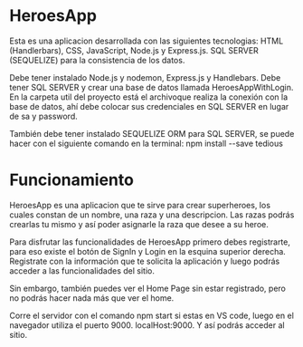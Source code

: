 # HeroesApp
Esta es una aplicacion desarrollada con las siguientes tecnologias: HTML (Handlerbars), CSS, JavaScript, Node.js y Express.js. SQL SERVER (SEQUELIZE) 
para la consistencia de los datos.

Debe tener instalado Node.js y nodemon, Express.js y Handlebars. Debe tener SQL SERVER y crear una base de datos llamada HeroesAppWithLogin. 
En la carpeta util del proyecto está el archivoque realiza la conexión con la base de datos, ahí debe colocar sus credenciales en SQL SERVER en lugar de sa y password.

También debe tener instalado SEQUELIZE ORM para SQL SERVER, se puede hacer con el siguiente comando en la terminal: npm install --save tedious

# Funcionamiento
HeroesApp es una aplicacion que te sirve para crear superheroes, los cuales constan de un nombre, una raza y una descripcion. 
Las razas podrás crearlas tu mismo y así poder asignarle la raza que desee a su heroe.

Para disfrutar las funcionalidades de HeroesApp primero debes registrarte, para eso existe el botón de SignIn y Login en la esquina superior derecha. 
Registrate con la información que te solicita la aplicación y luego podrás acceder a las funcionalidades del sitio.

Sin embargo, también puedes ver el Home Page sin estar registrado, pero no podrás hacer nada más que ver el home.

Corre el servidor con el comando npm start si estas en VS code, luego en el navegador utiliza el puerto 9000. localHost:9000. Y así podrás acceder al sitio.
